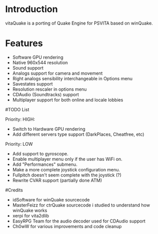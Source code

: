 # Introduction
vitaQuake is a porting of Quake Engine for PSVITA based on winQuake.

# Features
- Software GPU rendering
- Native 960x544 resolution
- Sound support
- Analogs support for camera and movement
- Right analogs sensibility interchangeable in Options menu
- Savestates support
- Resolution rescaler in options menu
- CDAudio (Soundtracks) support
- Multiplayer support for both online and locale lobbies

#TODO List

Priority: HIGH:
- Switch to Hardware GPU rendering
- Add different servers type support (DarkPlaces, Cheatfree, etc)

Priority: LOW
- Add support to gyroscope.
- Enable multiplayer menu only if the user has WiFi on.
- Add "Performances" submenu.
- Make a more complete joystick configuration menu.
- Fullpitch doesn't seem complete with the joystick (?)
- Rewrite CVAR support (partially done ATM)

#Credits
- idSoftware for winQuake sourcecode
- MasterFeizz for ctrQuake sourcecode i studied to understand how winQuake works
- xerpi for vita2dlib
- EasyRPG Team for the audio decoder used for CDAudio support
- Ch0wW for various improvements and code cleanup